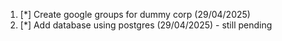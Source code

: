 1. [*] Create google groups for dummy corp (29/04/2025)
2. [*] Add database using postgres  (29/04/2025) - still pending 



